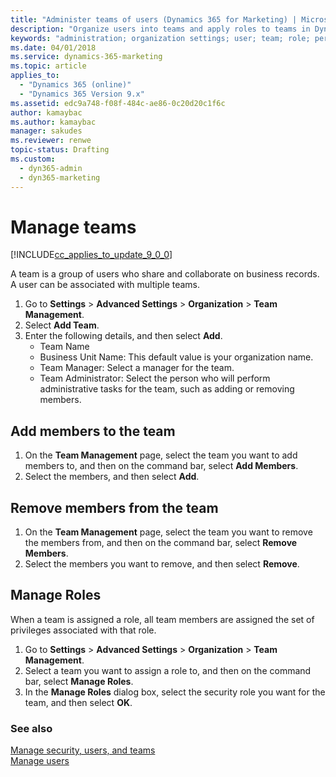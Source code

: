 ```yaml
---
title: "Administer teams of users (Dynamics 365 for Marketing) | Microsoft Docs"
description: "Organize users into teams and apply roles to teams in Dynamics 365 for Marketing"
keywords: "administration; organization settings; user; team; role; permission; fiscal year"
ms.date: 04/01/2018
ms.service: dynamics-365-marketing
ms.topic: article
applies_to:
  - "Dynamics 365 (online)"
  - "Dynamics 365 Version 9.x"
ms.assetid: edc9a748-f08f-484c-ae86-0c20d20c1f6c
author: kamaybac
ms.author: kamaybac
manager: sakudes
ms.reviewer: renwe
topic-status: Drafting
ms.custom:
  - dyn365-admin
  - dyn365-marketing
---
```


# Manage teams

[!INCLUDE[cc_applies_to_update_9_0_0](../includes/cc_applies_to_update_9_0_0.md)]

A team is a group of users who share and collaborate on business records. A user can be associated with multiple teams.

1. Go to **Settings** > **Advanced Settings** > **Organization** > **Team Management**.
1. Select **Add Team**.
1. Enter the following details, and then select **Add**.
    - Team Name
    - Business Unit Name: This default value is your organization name.
    - Team Manager: Select a manager for the team.
    - Team Administrator: Select the person who will perform administrative tasks for the team, such as adding or removing members.

## Add members to the team

1. On the **Team Management** page, select the team you want to add members to, and then on the command bar, select **Add Members**.
1. Select the members, and then select **Add**.

## Remove members from the team

1. On the **Team Management** page, select the team you want to remove the members from, and then on the command bar, select **Remove Members**.
1. Select the members you want to remove, and then select **Remove**.

## Manage Roles

When a team is assigned a role, all team members are assigned the set of privileges associated with that role.

1. Go to **Settings** > **Advanced Settings** > **Organization** > **Team Management**.
1. Select a team you want to assign a role to, and then on the command bar, select **Manage Roles**.
1. In the **Manage Roles** dialog box, select the security role you want for the team, and then select **OK**.

### See also

[Manage security, users, and teams](../admin/manage-security-users-and-teams.md)  
[Manage users](manage-users.md)
